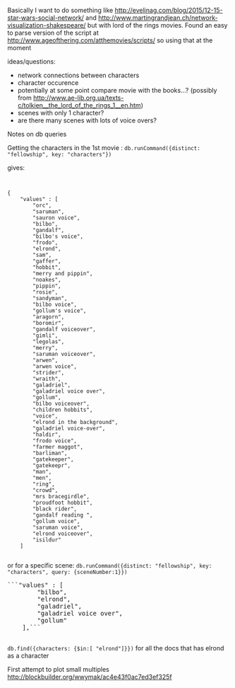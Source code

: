 Basically I want to do something like http://evelinag.com/blog/2015/12-15-star-wars-social-network/ 
and http://www.martingrandjean.ch/network-visualization-shakespeare/ but with lord of the rings movies. 
Found an easy to parse version of the script at http://www.ageofthering.com/atthemovies/scripts/
so using that at the moment

ideas/questions:

- network connections between characters
- character occurence
- potentially at some point compare movie with the books...?
(possibly from http://www.ae-lib.org.ua/texts-c/tolkien__the_lord_of_the_rings_1__en.htm)
- scenes with only 1 character?
- are there many scenes with lots of voice overs?

Notes on db queries

Getting the characters in the 1st movie :
`db.runCommand({distinct: "fellowship", key: "characters"})`

gives:

<pre><code>

{
	"values" : [
		"orc",
		"saruman",
		"sauron voice",
		"bilbo",
		"gandalf",
		"bilbo's voice",
		"frodo",
		"elrond",
		"sam",
		"gaffer",
		"hobbit",
		"merry and pippin",
		"noakes",
		"pippin",
		"rosie",
		"sandyman",
		"bilbo voice",
		"gollum's voice",
		"aragorn",
		"boromir",
		"gandalf voiceover",
		"gimli",
		"legolas",
		"merry",
		"saruman voiceover",
		"arwen",
		"arwen voice",
		"strider",
		"wraith",
		"galadriel",
		"galadriel voice over",
		"gollum",
		"bilbo voiceover",
		"children hobbits",
		"voice",
		"elrond in the background",
		"galadriel voice-over",
		"haldir",
		"frodo voice",
		"farmer maggot",
		"barliman",
		"gatekeeper",
		"gatekeepr",
		"man",
		"men",
		"ring",
		"crowd",
		"mrs bracegirdle",
		"proudfoot hobbit",
		"black rider",
		"gandalf reading ",
		"gollum voice",
		"saruman voice",
		"elrond voiceover",
		"isildur"
	]

</code></pre>

or for a specific scene:
`db.runCommand({distinct: "fellowship", key: "characters", query: {sceneNumber:1}})`
<pre>
```"values" : [
   		"bilbo",
   		"elrond",
   		"galadriel",
   		"galadriel voice over",
   		"gollum"
   	],```
   	</pre>
   	
`db.find({characters: {$in:[ "elrond"]}})` for all the docs that has elrond as a character

First attempt to plot small multiples http://blockbuilder.org/wwymak/ac4e43f0ac7ed3ef325f